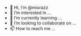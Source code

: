 - 👋 Hi, I’m @miorazz
- 👀 I’m interested in ...
- 🌱 I’m currently learning ...
- 💞️ I’m looking to collaborate on ...
- 📫 How to reach me ...

<!---
miorazz/miorazz is a ✨ special ✨ repository because its `README.md` (this file) appears on your GitHub profile.
You can click the Preview link to take a look at your changes.
--->
